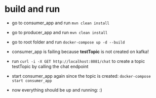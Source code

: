 # build and run
- go to consumer_app and run ```mvn clean install```
- go to producer_app and run ```mvn clean install```

- go to root folder and run ```docker-compose up -d --build```
- consumer_app is failing because **testTopic** is not created on kafka! 
- run ```curl -i -X GET http://localhost:8081/chat```
to create a topic testTopic by calling the chat endpoint
- start consumer_app again since the topic is created: ```docker-compose start consumer_app```
- now everything should be up and running:
:)

